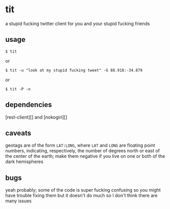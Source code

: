 tit
===

a stupid fucking twitter client for you and your stupid fucking friends

usage
-----

    $ tit

or

    $ tit -u "look at my stupid fucking tweet" -G 88.918:-34.879

or

    $ tit -P -n

dependencies
------------

[rest-client][] and [nokogiri][]

caveats
-------

geotags are of the form `LAT:LONG`, where `LAT` and `LONG` are floating point
numbers, indicating, respectively, the number of degrees north or east of the
center of the earth; make them negative if you live on one or both of the dark
hemispheres

bugs
----

yeah probably; some of the code is super fucking confusing so you might have
trouble fixing them but it doesn't do much so I don't think there are many
issues
